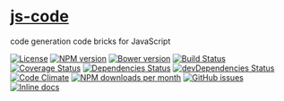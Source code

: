 [js-code](http://aureooms.github.io/js-code)
==

code generation code bricks for JavaScript

[![License](https://img.shields.io/github/license/aureooms/js-code.svg?style=flat)](https://raw.githubusercontent.com/aureooms/js-code/master/LICENSE)
[![NPM version](https://img.shields.io/npm/v/@aureooms/js-code.svg?style=flat)](https://www.npmjs.org/package/@aureooms/js-code)
[![Bower version](https://img.shields.io/bower/v/@aureooms/js-code.svg?style=flat)](http://bower.io/search/?q=@aureooms/js-code)
[![Build Status](https://img.shields.io/travis/aureooms/js-code.svg?style=flat)](https://travis-ci.org/aureooms/js-code)
[![Coverage Status](https://img.shields.io/coveralls/aureooms/js-code.svg?style=flat)](https://coveralls.io/r/aureooms/js-code)
[![Dependencies Status](https://img.shields.io/david/aureooms/js-code.svg?style=flat)](https://david-dm.org/aureooms/js-code#info=dependencies)
[![devDependencies Status](https://img.shields.io/david/dev/aureooms/js-code.svg?style=flat)](https://david-dm.org/aureooms/js-code#info=devDependencies)
[![Code Climate](https://img.shields.io/codeclimate/github/aureooms/js-code.svg?style=flat)](https://codeclimate.com/github/aureooms/js-code)
[![NPM downloads per month](https://img.shields.io/npm/dm/@aureooms/js-code.svg?style=flat)](https://www.npmjs.org/package/@aureooms/js-code)
[![GitHub issues](https://img.shields.io/github/issues/aureooms/js-code.svg?style=flat)](https://github.com/aureooms/js-code/issues)
[![Inline docs](http://inch-ci.org/github/aureooms/js-code.svg?branch=master&style=shields)](http://inch-ci.org/github/aureooms/js-code)
